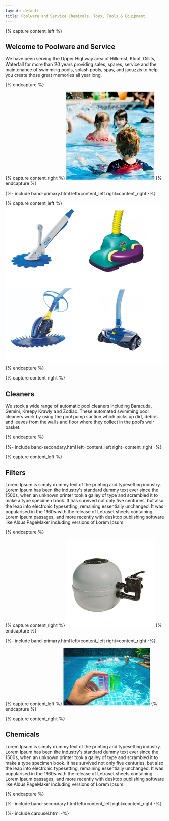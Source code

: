 ```yaml
---
layout: default
title: Poolware and Service Chemicals, Toys, Tools & Equipment
---
```


{% capture content_left %}
## Welcome to Poolware and Service

<p class="lead">
We have been serving the Upper Highway area of Hillcrest, Kloof, Gillits, Waterfall for more than 20 years providing sales, spares, service and the maintenance of swimming pools, splash pools, spas, and jacuzzis to help you create those great memories all year long.
</p>
{% endcapture %}
 
{% capture content_right %}
<img src="/assets/images/kids-in-pool.jpg" class="center-block img-responsive img-thumbnail w-100 h-100 rounded-circle mt-5" style="max-width: 280px" />
{% endcapture %}

{%- include band-primary.html left=content_left right=content_right -%}

{% capture content_left %}
<img src="/assets/images/pool_cleaners.jpg" class="img-responsive img-thumbnail d-none d-md-block w-100 h-100 mt-5 rounded-circle"/>
{% endcapture %}

{% capture content_right %}
## Cleaners

<p class="lead">
We stock a wide range of automatic pool cleaners including Baracuda, Gemini, Kreepy Krawly and Zodiac. These automated swimming pool cleaners work by using the pool pump suction which picks up dirt, debris and leaves from the walls and floor where they collect in the pool’s weir basket.
</p>
{% endcapture %}

{%- include band-secondary.html left=content_left right=content_right -%}

{% capture content_left %}

## Filters

<p class="lead">
Lorem Ipsum is simply dummy text of the printing and typesetting industry. Lorem Ipsum has been the industry's standard dummy text ever since the 1500s, when an unknown printer took a galley of type and scrambled it to make a type specimen book. It has survived not only five centuries, but also the leap into electronic typesetting, remaining essentially unchanged. It was popularised in the 1960s with the release of Letraset sheets containing Lorem Ipsum passages, and more recently with desktop publishing software like Aldus PageMaker including versions of Lorem Ipsum.
</p>
{% endcapture %}
 
{% capture content_right %}
<img src="/assets/images/filter.jpg" class="center-block img-responsive img-thumbnail w-100 h-100 mt-5 rounded-circle" style="max-width: 280px" />
{% endcapture %}

{%- include band-primary.html left=content_left right=content_right -%}

{% capture content_left %}
<img src="/assets/images/chemicals.jpg" class="img-responsive img-thumbnail d-none d-md-block w-100 h-100 mt-5"/>
{% endcapture %}

{% capture content_right %}
## Chemicals

<p class="lead">
Lorem Ipsum is simply dummy text of the printing and typesetting industry. Lorem Ipsum has been the industry's standard dummy text ever since the 1500s, when an unknown printer took a galley of type and scrambled it to make a type specimen book. It has survived not only five centuries, but also the leap into electronic typesetting, remaining essentially unchanged. It was popularised in the 1960s with the release of Letraset sheets containing Lorem Ipsum passages, and more recently with desktop publishing software like Aldus PageMaker including versions of Lorem Ipsum.
</p>

{% endcapture %}

{%- include band-secondary.html left=content_left right=content_right -%}

{%- include carousel.html -%}
